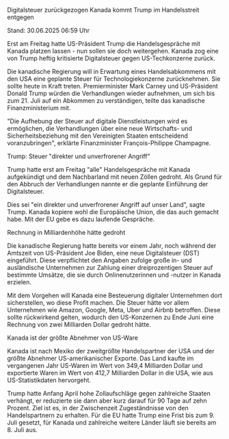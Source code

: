 
Digitalsteuer zurückgezogen
Kanada kommt Trump im Handelsstreit entgegen


Stand: 30.06.2025 06:59 Uhr


Erst am Freitag hatte US-Präsident Trump die Handelsgespräche mit Kanada platzen lassen - nun sollen sie doch weitergehen. Kanada zog eine von Trump heftig kritisierte Digitalsteuer gegen US-Techkonzerne zurück.



Die kanadische Regierung will in Erwartung eines Handelsabkommens mit den USA eine geplante Steuer für Technologiekonzerne zurücknehmen. Sie sollte heute in Kraft treten. Premierminister Mark Carney und US-Präsident Donald Trump würden die Verhandlungen wieder aufnehmen, um sich bis zum 21. Juli auf ein Abkommen zu verständigen, teilte das kanadische Finanzministerium mit.


"Die Aufhebung der Steuer auf digitale Dienstleistungen wird es ermöglichen, die Verhandlungen über eine neue Wirtschafts- und Sicherheitsbeziehung mit den Vereinigten Staaten entscheidend voranzubringen", erklärte Finanzminister François-Philippe Champagne.

Trump: Steuer "direkter und unverfrorener Angriff"


Trump hatte erst am Freitag "alle" Handelsgespräche mit Kanada aufgekündigt und dem Nachbarland mit neuen Zöllen gedroht. Als Grund für den Abbruch der Verhandlungen nannte er die geplante Einführung der Digitalsteuer.


Dies sei "ein direkter und unverfrorener Angriff auf unser Land", sagte Trump. Kanada kopiere wohl die Europäische Union, die das auch gemacht habe. Mit der EU gebe es dazu laufende Gespräche.

Rechnung in Milliardenhöhe hätte gedroht


Die kanadische Regierung hatte bereits vor einem Jahr, noch während der Amtszeit von US-Präsident Joe Biden, eine neue Digitalsteuer (DST) eingeführt. Diese verpflichtet den Angaben zufolge große in- und ausländische Unternehmen zur Zahlung einer dreiprozentigen Steuer auf bestimmte Umsätze, die sie durch Onlinenutzerinnen und -nutzer in Kanada erzielen.


Mit dem Vorgehen will Kanada eine Besteuerung digitaler Unternehmen dort sicherstellen, wo diese Profit machen. Die Steuer hätte vor allem Unternehmen wie Amazon, Google, Meta, Uber und Airbnb betroffen. Diese sollte rückwirkend gelten, wodurch den US-Konzernen zu Ende Juni eine Rechnung von zwei Milliarden Dollar gedroht hätte.

Kanada ist der größte Abnehmer von US-Ware


Kanada ist nach Mexiko der zweitgrößte Handelspartner der USA und der größte Abnehmer US-amerikanischer Exporte. Das Land kaufte im vergangenen Jahr US-Waren im Wert von 349,4 Milliarden Dollar und exportierte Waren im Wert von 412,7 Milliarden Dollar in die USA, wie aus US-Statistikdaten hervorgeht.

Trump hatte Anfang April hohe Zollaufschläge gegen zahlreiche Staaten verhängt, er reduzierte sie dann aber kurz darauf für 90 Tage auf zehn Prozent. Ziel ist es, in der Zwischenzeit Zugeständnisse von den Handelspartnern zu erhalten. Für die EU hatte Trump eine Frist bis zum 9. Juli gesetzt, für Kanada und zahlreiche weitere Länder läuft sie bereits am 8. Juli aus.

